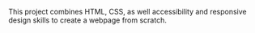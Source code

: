 This project combines HTML, CSS, as well accessibility and responsive design skills to create a webpage from scratch.

